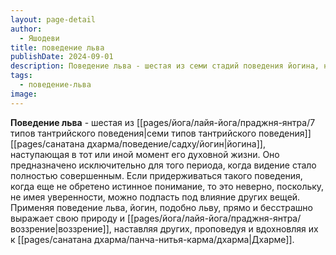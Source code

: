 ```yaml
---
layout: page-detail
author:
  - Яшодеви
title: поведение льва
publishDate: 2024-09-01
description: Поведение льва - шестая из семи стадий поведения йогина, наступающая в тот или иной момент его духовной жизни. Оно предназначено исключительно для того периода, когда видение стало полностью совершенным. Если придерживаться такого поведения, когда еще не обретено истинное понимание, то это неверно, поскольку, не имея уверенности, можно подпасть под влияние других вещей. Применяя поведение льва йогин, подобно льву, прямо и бесстрашно выражает свою природу и воззрение, наставляя других, проповедуя и вдохновляя их в Дхарме.
tags:
  - поведение-льва
image:
---
```

**Поведение льва** - шестая из [[pages/йога/лайя-йога/праджня-янтра/7 типов тантрийского поведения|семи типов тантрийского поведения]] [[pages/санатана дхарма/поведение/садху/йогин|йогина]], наступающая в тот или иной момент его духовной жизни. Оно предназначено исключительно для того периода, когда видение стало полностью совершенным. Если придерживаться такого поведения, когда еще не обретено истинное понимание, то это неверно, поскольку, не имея уверенности, можно подпасть под влияние других вещей. Применяя поведение льва, йогин, подобно льву, прямо и бесстрашно выражает свою природу и [[pages/йога/лайя-йога/праджня-янтра/воззрение|воззрение]], наставляя других, проповедуя и вдохновляя их к [[pages/санатана дхарма/панча-нитья-карма/дхарма|Дхарме]].

